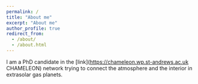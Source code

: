 ```yaml
---
permalink: /
title: "About me"
excerpt: "About me"
author_profile: true
redirect_from: 
  - /about/
  - /about.html
---
```


I am a PhD candidate in the [link](https://chameleon.wp.st-andrews.ac.uk CHAMELEON) network trying to connect the atmosphere and the interior in extrasolar gas planets.
